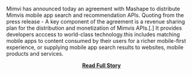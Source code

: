 <p>Mimvi has announced today an agreement with Mashape to distribute Mimvis mobile app search and recommendation APIs. Quoting from the press release -
    A key component of the agreement is a revenue sharing plan for the distribution and monetization of Mimvis APIs.[.] It provides developers acccess to world-class technology.this includes matching mobile apps to content consumed by their users for a richer mobile-first experience, or supplying mobile app search results to websites, mobile products and services.</p>
<center><p><a href="http://blog.mashape.com/mimvi-and-mashape-to-offer-mobile-app-search" style='padding:25px; font-sze:18px; font-weight: bold;'>Read Full Story</a></p></center>
